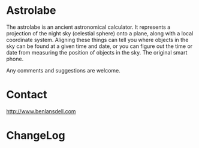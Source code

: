 Astrolabe
=========

The astrolabe is an ancient astronomical calculator. It represents a projection of the night sky (celestial sphere) onto a plane, along with a local coordinate system. Aligning these things can tell you where objects in the sky can be found at a given time and date, or you can figure out the time or date from measuring the position of objects in the sky. The original smart phone.

Any comments and suggestions are welcome.

Contact
=======

http://www.benlansdell.com


ChangeLog
=========


